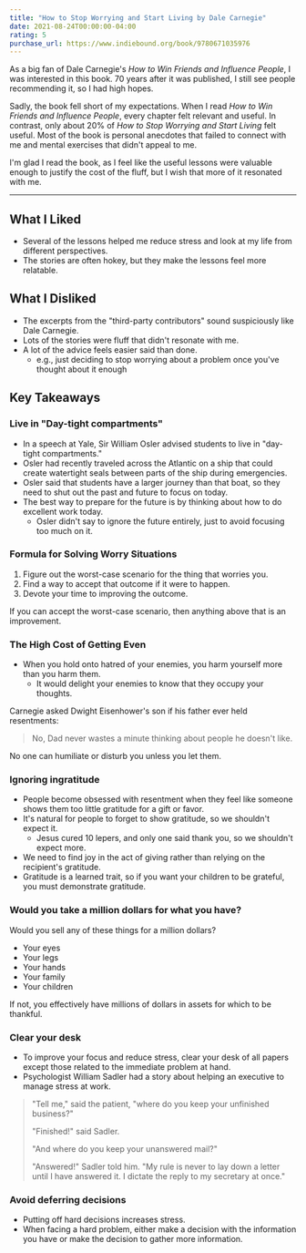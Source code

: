 ```yaml
---
title: "How to Stop Worrying and Start Living by Dale Carnegie"
date: 2021-08-24T00:00:00-04:00
rating: 5
purchase_url: https://www.indiebound.org/book/9780671035976
---
```


As a big fan of Dale Carnegie's _How to Win Friends and Influence People_, I was interested in this book. 70 years after it was published, I still see people recommending it, so I had high hopes.

Sadly, the book fell short of my expectations. When I read _How to Win Friends and Influence People_, every chapter felt relevant and useful. In contrast, only about 20% of _How to Stop Worrying and Start Living_ felt useful. Most of the book is personal anecdotes that failed to connect with me and mental exercises that didn't appeal to me.

<!--more-->

I'm glad I read the book, as I feel like the useful lessons were valuable enough to justify the cost of the fluff, but I wish that more of it resonated with me.

---

## What I Liked

- Several of the lessons helped me reduce stress and look at my life from different perspectives.
- The stories are often hokey, but they make the lessons feel more relatable.

## What I Disliked

- The excerpts from the "third-party contributors" sound suspiciously like Dale Carnegie.
- Lots of the stories were fluff that didn't resonate with me.
- A lot of the advice feels easier said than done.
  - e.g., just deciding to stop worrying about a problem once you've thought about it enough

## Key Takeaways

### Live in "Day-tight compartments"

- In a speech at Yale, Sir William Osler advised students to live in "day-tight compartments."
- Osler had recently traveled across the Atlantic on a ship that could create watertight seals between parts of the ship during emergencies.
- Osler said that students have a larger journey than that boat, so they need to shut out the past and future to focus on today.
- The best way to prepare for the future is by thinking about how to do excellent work today.
  - Osler didn't say to ignore the future entirely, just to avoid focusing too much on it.

### Formula for Solving Worry Situations

1. Figure out the worst-case scenario for the thing that worries you.
1. Find a way to accept that outcome if it were to happen.
1. Devote your time to improving the outcome.

If you can accept the worst-case scenario, then anything above that is an improvement.

### The High Cost of Getting Even

- When you hold onto hatred of your enemies, you harm yourself more than you harm them.
  - It would delight your enemies to know that they occupy your thoughts.

Carnegie asked Dwight Eisenhower's son if his father ever held resentments:

> No, Dad never wastes a minute thinking about people he doesn't like.

No one can humiliate or disturb you unless you let them.

### Ignoring ingratitude

- People become obsessed with resentment when they feel like someone shows them too little gratitude for a gift or favor.
- It's natural for people to forget to show gratitude, so we shouldn't expect it.
  - Jesus cured 10 lepers, and only one said thank you, so we shouldn't expect more.
- We need to find joy in the act of giving rather than relying on the recipient's gratitude.
- Gratitude is a learned trait, so if you want your children to be grateful, you must demonstrate gratitude.

### Would you take a million dollars for what you have?

Would you sell any of these things for a million dollars?

- Your eyes
- Your legs
- Your hands
- Your family
- Your children

If not, you effectively have millions of dollars in assets for which to be thankful.

### Clear your desk

- To improve your focus and reduce stress, clear your desk of all papers except those related to the immediate problem at hand.
- Psychologist William Sadler had a story about helping an executive to manage stress at work.

> "Tell me," said the patient, "where do you keep your unfinished business?"
>
> "Finished!" said Sadler.
>
> "And where do you keep your unanswered mail?"
>
> "Answered!" Sadler told him. "My rule is never to lay down a letter until I have answered it. I dictate the reply to my secretary at once."

### Avoid deferring decisions

- Putting off hard decisions increases stress.
- When facing a hard problem, either make a decision with the information you have or make the decision to gather more information.
